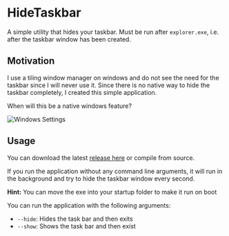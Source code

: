 # HideTaskbar

A simple utility that hides your taskbar. Must be run after `explorer.exe`, i.e. after the taskbar window has been created.

## Motivation

I use a tiling window manager on windows and do not see the need for the taskbar since I will never use it. Since there is no native way to hide the taskbar completely, I created this simple application.

When will this be a native windows feature?

![Windows Settings](https://github.com/user-attachments/assets/e19b80f1-f8a1-4d7d-ae00-5002ff6ee987)

## Usage

You can download the latest [release here](https://github.com/sinjs/HideTaskbar/releases/) or compile from source.

If you run the application without any command line arguments, it will run in the background and try to hide the taskbar window every second.

**Hint:** You can move the exe into your startup folder to make it run on boot

You can run the application with the following arguments:

- `--hide`: Hides the task bar and then exits
- `--show`: Shows the task bar and then exist
